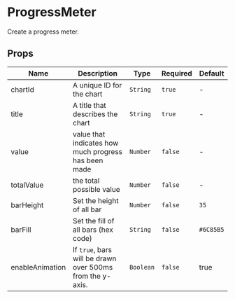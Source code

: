 # ProgressMeter

Create a progress meter.

## Props

<!-- @vuese:ProgressMeter:props:start -->
|Name|Description|Type|Required|Default|
|---|---|---|---|---|
|chartId|A unique ID for the chart|`String`|`true`|-|
|title|A title that describes the chart|`String`|`true`|-|
|value|value that indicates how much progress has been made|`Number`|`false`|-|
|totalValue|the total possible value|`Number`|`false`|-|
|barHeight|Set the height of all bar|`Number`|`false`|`35`|
|barFill|Set the fill of all bars (hex code)|`String`|`false`|`#6C85B5`|
|enableAnimation|If `true`, bars will be drawn over 500ms from the y-axis.|`Boolean`|`false`|true|

<!-- @vuese:ProgressMeter:props:end -->


